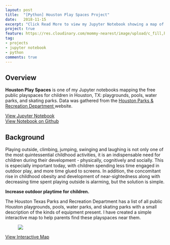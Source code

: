 ```yaml
---
layout: post
title:  "[Python] Houston Play Spaces Project"
date:   2018-11-15
excerpt: "Click Read More to view my Jupyter Notebook showing a map of children's outdoor play spaces in Houston, TX"
project: true
feature: https://res.cloudinary.com/mommy-nearest/image/upload/c_fill,h_450,w_800/sjd19q4jlstuhywc50cy.jpg
tag:
- projects
- jupyter notebook
- python
comments: true
---
```


## Overview
<b>Houston Play Spaces</b> is one of my Jupyter notebooks mapping the free public playspaces for children in Houston, TX: playgrounds, pools, water parks, and skating parks.  Data was gathered from the <a href="https://www.houstontx.gov/parks/"> Houston Parks & Recreation Department </a> website.  

<div markdown="0"><a href="http://juliemocko.com/notebooks/houston-playgrounds/extra/" class="btn btn-info">View Jupyter Notebook</a></div> 
<div markdown="0"><a href="https://github.com/jamocko/jamocko.github.io/blob/master/assets/code/HoustonPlaygroundsExtra.ipynb" class="btn btn-info">View Notebook on Github</a></div> 

## Background

Playing outside, climbing, jumping, swinging and laughing is not only one of the most quintessential childhood activities, it is an indispensable need for children during their development - physically, cognitively and socially. This is especially important today, with children spending less time engaged in outdoor play, and more time glued to screens. In addition, the concomitant rise in childhood obesity and development of near-sightedness along with decreasing time spent playing outside is alarming, but the solution is simple.  

<b>Increase outdoor playtime for children.</b>  

The Houston Texas Parks and Recreation Department has a list of all public Houston playgrounds, pools, water parks, and skating parks with a small description of the kinds of equipment present. I have created a simple interactive map to help parents find these playspaces near them.

<figure>
	<a href="http://juliemocko.com/notebooks/houston-playgrounds/extra/map"><img src="http://jamocko.github.io/assets/img/HoustonPlaySpaces.PNG"></a>
</figure>

<div markdown="0"><a href="http://juliemocko.com/notebooks/houston-playgrounds/extra/map/" class="btn btn-info">View Interactive Map</a></div>
